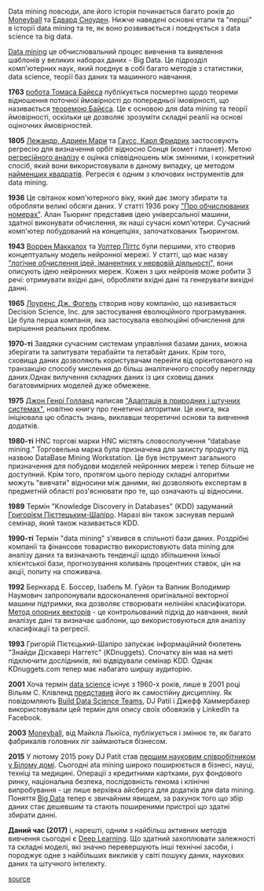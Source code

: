 Data mining повсюди, але його історія починається багато років до [Moneyball](https://aax-us-east.amazon-adsystem.com/x/c/QnV5-PPAba642AXYu98qOMkAAAFgWtGZJAEAAAFKAQYtEyc/https://assoc-redirect.amazon.com/g/r/http://www.amazon.com/Moneyball-Art-Winning-Unfair-Game/dp/0393324818/ref=as_at?creativeASIN=0393324818&linkCode=w61&imprToken=qWM1qSYqDS5XQBiaWj9bsQ&slotNum=0) та [Едвард Сноуден](http://en.wikipedia.org/wiki/Edward_Snowden). Нижче наведені основні етапи та "перші" в історії data mining та  те, як воно розвивається і поєднується з data science та big data.

[Data mining](http://en.wikipedia.org/wiki/Data_mining) це обчислювальний процес вивчення та виявлення шаблонів у великих наборах даних - Big Data. Це підрозділ комп'ютерних наук, який поєднує в собі багато методів з статистики,  data science, теорії баз даних та машинного навчання.

**1763** [робота Томаса Байєса](https://scholar.google.com/scholar?q=An+Essay+towards+solving+a+Problem+in+the+Doctrine+of+Chances) публікується посмертно щодо теореми відношення поточної ймовірності до попередньої імовірності, що називається [теоремою Байєса](http://en.wikipedia.org/wiki/Bayes%27_theorem). Це є основою для data mining та теорії ймовірності, оскільки це дозволяє зрозуміти складні реалії на основі оціночних ймовірностей.

**1805**  [Лежандр, Адриен Мари](https://en.wikipedia.org/wiki/Adrien-Marie_Legendre)  та [Гаусс, Карл Фридрих](https://en.wikipedia.org/wiki/Carl_Friedrich_Gauss) застосовують регресію для визначення орбіт відносно Сонця (комет і планет). Метою [регресійного аналізу](https://en.wikipedia.org/wiki/Regression_analysis) є оцінка співвідношень між змінними, і конкретний спосіб, який вони використовували в даному випадку, це методом [найменших квадратів](https://en.wikipedia.org/wiki/Least_squares). Регресія є одним з ключових інструментів для data mining.

**1936**  Це світанок комп'ютерного віку, який дає змогу збирати та обробляти великі обсяги даних. У статті 1936 року ["Про обчислюваних номерах"](https://scholar.google.com/scholar?q=on+computable+numbers). Алан Тьюринг представив ідею універсальної машини, здатної виконувати обчислення, як наші сучасні комп'ютери. Сучасний комп'ютер побудований на концепціях, започаткованих Тьюрингом.


**1943** [Воррен Маккалох](https://en.wikipedia.org/wiki/Warren_Sturgis_McCulloch) та [Уолтер Піттс](https://en.wikipedia.org/wiki/Walter_Pitts) були першими, хто створив концептуальну модель нейронної мережі. У статті, що має назву ["логічне обчислення ідей, іманентних у нервовій діяльності"](https://scholar.google.com/scholar?q=A+logical+calculus+of+the+ideas+immanent+in+nervous+activity), вони описують ідею нейронних мереж. Кожен з цих нейронів може робити 3 речі: отримувати вхідні дані, обробляти вхідні дані та генерувати вихідні данні. 

**1965** [Лоуренс Дж. Фогель](https://en.wikipedia.org/wiki/Lawrence_J._Fogel) створив нову компанію, що називається Decision Science, Inc. для застосування еволюційного програмування. Це була перша компанія, яка застосувала еволюційні обчислення для вирішення реальних проблем.

**1970-ті** Завдяки сучасним системам управління базами даних, можна зберігати та запитувати терабайти та петабайт даних. Крім того, сховища даних дозволяють користувачам перейти від орієнтованого на транзакцію способу мислення до більш аналітичного способу перегляду даних.Однак вилучення складних даних із цих сховищ даних багатовимірних моделей дуже обмежене.

**1975** [Джон Генрі Голланд](http://en.wikipedia.org/wiki/John_Henry_Holland) написав ["Адаптація в природних і штучних системах"](https://aax-us-east.amazon-adsystem.com/x/c/QnV5-PPAba642AXYu98qOMkAAAFgWtGZJAEAAAFKAQYtEyc/https://assoc-redirect.amazon.com/g/r/http://www.amazon.com/Adaptation-Natural-Artificial-Systems-Introductory/dp/0262581116/ref=as_at?creativeASIN=0262581116&linkCode=w61&imprToken=qWM1qSYqDS5XQBiaWj9bsQ&slotNum=2), новітню книгу про генетичні алгоритми. Це книга, яка ініціювала цю область знань, виклавши теоретичні основи та вивчення додатків.

**1980-ті** HNC торгові марки HNC містять словосполучення “database mining.” Торговельна марка була призначена для захисту продукту під назвою  DataBase Mining Workstation. Це був інструмент загального призначення для побудови моделей нейронних мереж і тепер більше не доступний. Крім того, протягом цього періоду складні алгоритми можуть "вивчати" відносини між даними, які дозволяють експертам в предметній області роз'яснювати про те, що означають ці відносини.

**1989** Термін "Knowledge Discovery in Databases" (KDD) задуманий [Григорієм Пієттецьким-Шапіро](http://en.wikipedia.org/wiki/Gregory_I._Piatetsky-Shapiro). Наразі він також заснував перший семінар, який також називається KDD.

**1990-ті** Термін "data mining" з'явився в спільноті бази даних. Роздрібні компанії та фінансове товариство використовують data mining  для аналізу даних та визначають тенденції щодо збільшення їхньої клієнтської бази, прогнозування коливань процентних ставок, цін на акції, попиту на споживача.

**1992** Бернхард Е. Боссер, Ізабель М. Гуйон та Вапник Володимир Наумович запропонували вдосконалення оригінальної векторної машини підтримки, яка дозволяє створювати нелінійні класифікатори. [Метод опорних векторів](http://en.wikipedia.org/wiki/Support_vector_machine) - це контрольований підхід до навчання, який аналізує дані та визначає шаблони, що використовуються для аналізу класифікації та регресії. 

**1993** Григорій Пієтєцький-Шапіро запускає інформаційний бюлетень "Знайди Діскавері Наггетс" (KDnuggets). Спочатку він мав на меті підключити дослідників, які відвідували семінар KDD. Однак KDnuggets.com тепер має набагато ширшу аудиторію.

**2001** Хоча термін [data science](http://en.wikipedia.org/wiki/Data_science) існує з 1960-х років, лише в 2001 році Вільям С. Клівленд [представив](https://www.google.com/search?q=Data+Science%3A+An+Action+Plan+for+Expanding+the+Technical+Areas+of+the+Field+of+Statistics) його як самостійну дисципліну. Як повідомляють [Build Data Science Teams](https://aax-us-east.amazon-adsystem.com/x/c/QnV5-PPAba642AXYu98qOMkAAAFgWtGZJAEAAAFKAQYtEyc/https://assoc-redirect.amazon.com/g/r/http://www.amazon.com/Building-Data-Science-Teams-Patil-ebook/dp/B005O4U3ZE/ref=as_at?creativeASIN=B005O4U3ZE&linkCode=w61&imprToken=qWM1qSYqDS5XQBiaWj9bsQ&slotNum=3), DJ Patil і Джефф Хаммербахер використовували цей термін для опису своїх обовязків у LinkedIn та Facebook.

**2003** [Moneyball](https://aax-us-east.amazon-adsystem.com/x/c/QnV5-PPAba642AXYu98qOMkAAAFgWtGZJAEAAAFKAQYtEyc/https://assoc-redirect.amazon.com/g/r/http://www.amazon.com/Moneyball-Art-Winning-Unfair-Game/dp/0393324818/ref=as_at?creativeASIN=0393324818&linkCode=w61&imprToken=qWM1qSYqDS5XQBiaWj9bsQ&slotNum=5), від Майкла Льюїса, публікується і змінює те, як багато фабрикалів головних ліг займаються бізнесом.

**2015** У лютому 2015 року DJ Patit став [першим науковим співробітником у Білому домі](https://www.whitehouse.gov/blog/2015/02/18/white-house-names-dr-dj-patil-first-us-chief-data-scientist). Сьогодні ata mining широко поширюється в бізнесі, науці, техніці та медицині. Операції з кредитними картками, рух фондового ринку, національна безпека, послідовність генома і клінічні випробування - це лише верхівка айсберга для додатків для data mining.  Поняття [Big Data](http://en.wikipedia.org/wiki/Big_data) тепер є звичайним явищем, за рахунок того що збір даних стає дешевшим та стають поширеними пристрої що здатні збирати данні.

**Даний час (2017)** і, нарешті, одним з найбільш активних методів вивчення сьогодні є [Deep Learning](https://en.wikipedia.org/wiki/Deep_learning). Що здатний захоплювати залежності та складні моделі, які значно перевершують інші технічні засоби, і породжує одне з найбільших викликів у світі пошуку даних, наукових даних та штучного інтелекту.

[source](https://hackerbits.com/data/history-of-data-mining/) 